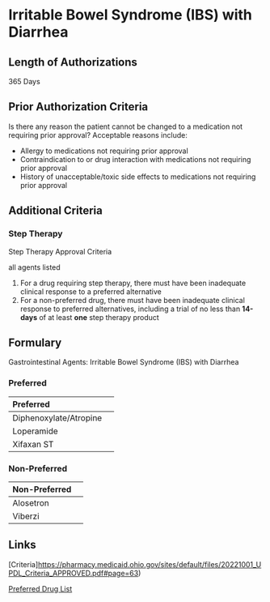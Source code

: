 # Irritable Bowel Syndrome (IBS) with Diarrhea

## Length of Authorizations

365 Days

## Prior Authorization Criteria

Is there any reason the patient cannot be changed to a medication not requiring prior approval? Acceptable reasons include:

-   Allergy to medications not requiring prior approval
-   Contraindication to or drug interaction with medications not requiring prior approval
-   History of unacceptable/toxic side effects to medications not requiring prior approval

## Additional Criteria
### Step Therapy

Step Therapy Approval Criteria

all agents listed

1.  For a drug requiring step therapy, there must have been inadequate clinical response to a preferred alternative
2.  For a non-preferred drug, there must have been inadequate clinical response to preferred alternatives, including a trial of no less than **14-days** of at least **one** step therapy product

## Formulary

Gastrointestinal Agents: Irritable Bowel Syndrome (IBS) with Diarrhea

### Preferred

| Preferred              |      |
| :--------------------- | ---: |
| Diphenoxylate/Atropine |      |
| Loperamide             |      |
| Xifaxan ST             |      |

### Non-Preferred

| Non-Preferred |      |
| :------------ | ---: |
| Alosetron     |      |
| Viberzi       |      |

## Links

[Criteria]https://pharmacy.medicaid.ohio.gov/sites/default/files/20221001_UPDL_Criteria_APPROVED.pdf#page=63)

[Preferred Drug List](https://pharmacy.medicaid.ohio.gov/sites/default/files/20221001_UPDL_APPROVED_.pdf#page=23)

